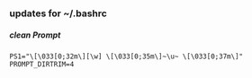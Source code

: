 ### updates for ~/.bashrc


##### clean Prompt
```
PS1="\[\033[0;32m\][\w] \[\033[0;35m\]~\u~ \[\033[0;37m\]"
PROMPT_DIRTRIM=4
```
